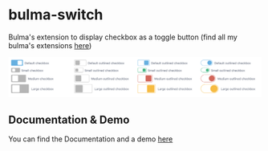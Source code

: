 # bulma-switch
Bulma's extension to display checkbox as a toggle button
(find all my bulma's extensions [here](https://wikiki.github.io/bulma-extensions/overview))

![Switch example](switch-example.png)

Documentation & Demo
---
You can find the Documentation and a demo [here](https://wikiki.github.io/bulma-extensions/switch)
